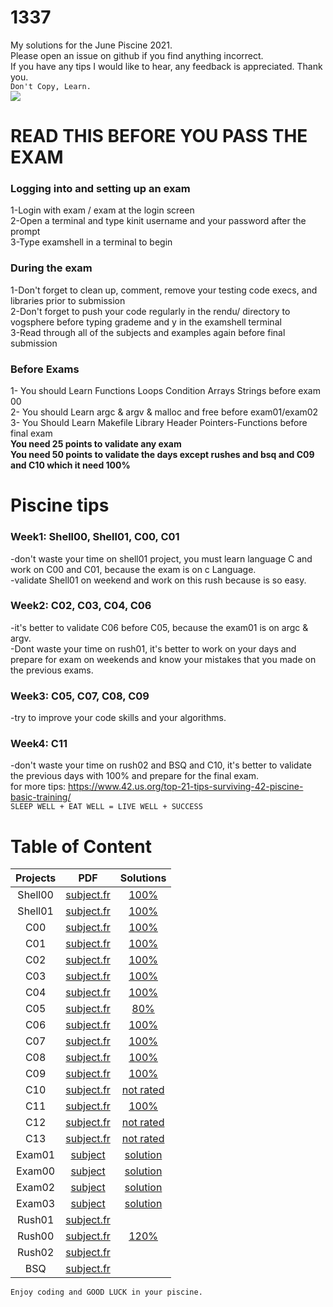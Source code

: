 # 1337
 My solutions for the June Piscine 2021. <br />
  Please open an issue on github if you find anything incorrect.<br/>
  If you have any tips I would like to hear, any feedback is appreciated. Thank you. <br/>
 `Don't Copy, Learn.` <br />
 ![](https://komarev.com/ghpvc/?username=48d31kh413k)
# READ THIS BEFORE YOU PASS THE EXAM <br/>
### **Logging into and setting up an exam** <br/>
1-Login with exam / exam at the login screen <br/>
2-Open a terminal and type kinit username and your password after the prompt <br />
3-Type examshell in a terminal to begin <br /> 
### **During the exam** <br />
1-Don't forget to clean up, comment, remove your testing code execs, and libraries prior to submission <br />
2-Don't forget to push your code regularly in the rendu/<test question> directory to vogsphere before typing grademe and y in the examshell terminal <br />
3-Read through all of the subjects and examples again before final submission <br />
### **Before Exams** <br />
1- You should Learn Functions Loops Condition Arrays  Strings before exam 00 <br />
2- You should Learn argc & argv & malloc and free before exam01/exam02 <br />
3- You Should Learn Makefile Library Header Pointers-Functions before final exam <br />
**You need 25 points to validate any exam** <br />
**You need 50 points to validate the days except rushes and bsq and C09 and C10 which it need 100%** 
# Piscine tips <br />
### **Week1:** Shell00, Shell01, C00, C01 <br />
-don't waste your time on shell01 project, you must learn language C and work on C00 and C01, because the exam is on c Language. <br />
-validate Shell01 on weekend and work on this rush because is so easy. <br />
### **Week2:** C02, C03, C04, C06 <br />
-it's better to validate C06 before C05, because the exam01 is on argc & argv. <br />
-Dont waste your time on rush01, it's better to work on your days and prepare for exam on weekends and know your mistakes that you made on the previous exams. <br />
### **Week3:** C05, C07, C08, C09 <br />
-try to improve your code skills and your algorithms. <br />
### **Week4:** C11 <br />
-don't waste your time on rush02 and BSQ and C10, it's better to validate the previous days with 100% and prepare for the final exam. <br />
for more tips: https://www.42.us.org/top-21-tips-surviving-42-piscine-basic-training/ <br />
`SLEEP WELL + EAT WELL = LIVE WELL + SUCCESS` <br />
 # Table of Content
| Projects      | PDF          | Solutions  |
| :--------------:|:------------:  | :----------:|
| Shell00 | [subject.fr](./subjects/Shell00.pdf)|[100%](./Shell00) |
| Shell01 | [subject.fr](./subjects/Shell01.pdf)    | [100%](./Shell01)  |
| C00 | [subject.fr](./subjects/C00.pdf)  |[100%](./C00) | 
| C01 | [subject.fr](./subjects/c01.pdf)  |[100%](./C01) | 
| C02 | [subject.fr](./subjects/c02.pdf)  |[100%](./C02) | 
| C03 | [subject.fr](./subjects/c03.pdf)  | [100%](./C03) | 
| C04 | [subject.fr](./subjects/C04.pdf)  | [100%](./C04)| 
| C05 | [subject.fr](./subjects/C05.pdf)   | [80%](./C05)| 
| C06 | [subject.fr](./subjects/C06.pdf)   |[100%](./C06) | 
| C07 | [subject.fr](./subjects/C07.pdf)  | [100%](./C07)| 
| C08 | [subject.fr](./subjects/c08.pdf)  |[100%](./C08) |
| C09 | [subject.fr](./subjects/c09.pdf)  | [100%](./C09)| 
| C10 | [subject.fr](./subjects/c10.pdf)  |[not rated](./C10) | 
| C11 | [subject.fr](./subjects/c11.pdf)  |[100%](./C11) | 
| C12 | [subject.fr](./subjects/C12.pdf)  | [not rated](./C12) | 
| C13 | [subject.fr](./subjects/c13.pdf)  |[not rated](./C13) | 
| Exam01 | [subject](./EXAM01/EXAM01.txt)  |[solution](./EXAM01) | 
| Exam00 | [subject](./EXAM00/exam00.txt)  |[solution](./EXAM00) | 
| Exam02 | [subject](./EXAM02/exam02.txt)  |[solution](./EXAM02) | 
| Exam03 | [subject](./EXAM03/EXAM.txt)  | [solution](./EXAM03)| 
| Rush01 | [subject.fr](./subjects/rush01.pdf)  | | 
| Rush00 | [subject.fr](./subjects/Rush00.pdf)  |[120%](./Rush00) |
| Rush02 |  [subject.fr](./subjects/rush02.pdf) | | 
| BSQ | [subject.fr](./subjects/bsq.pdf)  | | 
 
`Enjoy coding and GOOD LUCK in your piscine.`

